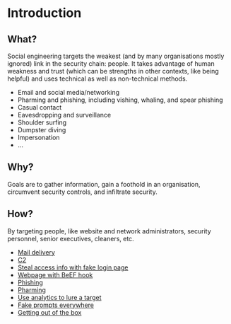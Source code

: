 # Introduction

## What?

Social engineering targets the weakest (and by many organisations mostly ignored) link in the security chain: people. 
It takes advantage of human weakness and trust (which can be strengths in other contexts, like being helpful) and uses 
technical as well as non-technical methods.

* Email and social media/networking
* Pharming and phishing, including vishing, whaling, and spear phishing
* Casual contact
* Eavesdropping and surveillance
* Shoulder surfing
* Dumpster diving
* Impersonation
* ...

## Why?

Goals are to gather information, gain a foothold in an organisation, circumvent security controls, and infiltrate 
security.

## How?

By targeting people, like website and network administrators, security personnel, senior executives, cleaners, etc.

* [Mail delivery](mail-delivery.md)
* [C2](c2.md)
* [Steal access info with fake login page](fake-login.md)
* [Webpage with BeEF hook](beef-hook.md)
* [Phishing](phishing.md)
* [Pharming](pharming.md)
* [Use analytics to lure a target](analytics.md)
* [Fake prompts everywhere](fake-prompts.md)
* [Getting out of the box](out-of-the-box.md)
